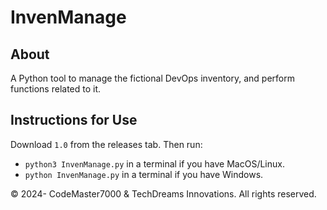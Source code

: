 # InvenManage

## About

A Python tool to manage the fictional DevOps inventory, and perform functions related to it.

## Instructions for Use

Download `1.0` from the releases tab. Then run:

- `python3 InvenManage.py` in a terminal if you have MacOS/Linux.
- `python InvenManage.py` in a terminal if you have Windows.

© 2024- CodeMaster7000 & TechDreams Innovations. All rights reserved.
